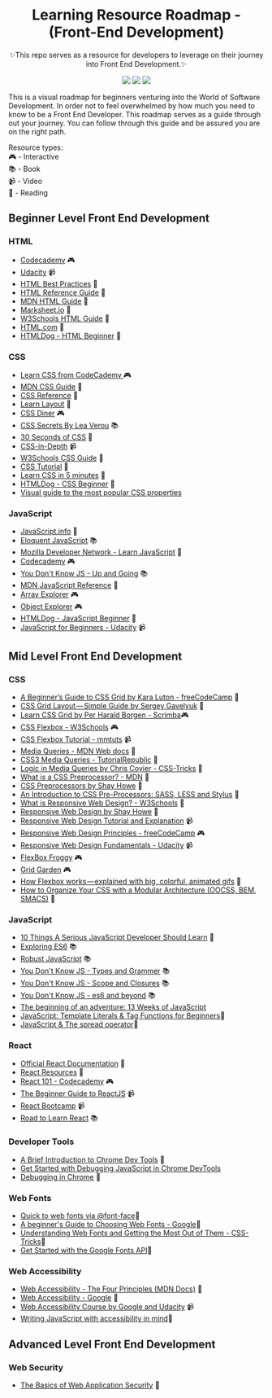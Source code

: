<div align="center">
   <h1>Learning Resource Roadmap - (Front-End Development)</h1>
	<p>✨This repo serves as a resource for developers to leverage on their journey into Front End Development.</>✨</p>
   <p align="center">
    <a href="https://github.com/lauragift21/Learning-Resource-Path-Front-End"><img src="https://img.shields.io/badge/Roadmap-2019-purple.svg"/></a>
      <a href="https://twitter.com/intent/tweet?text=Learning%20Resource%20Roadmap%20for%20Front%20End%20Developers%20by%20@lauragift21%20%20https%3A//github.com/lauragift21/Learning-Resource-Path-Front-End"><img src="https://img.shields.io/badge/twitter-tweet-blue.svg"/></a>
<a href="https://twitter.com/lauragift21"><img src="https://img.shields.io/badge/feedback-@lauragift21-green.svg" /></a>
  </p>
</div>

This is a visual roadmap for beginners venturing into the World of Software Development. In order not to feel overwhelmed by how much you need to know to be a Front End Developer. This roadmap serves as a guide through out your journey. You can follow through this guide and be assured you are on the right path.

Resource types:  
 🎮 - Interactive  
 📚 - Book  
 📹 - Video  
 📝 - Reading  

##  Beginner Level Front End Development

### HTML
 - [Codecademy](https://www.codecademy.com/learn/learn-html) 🎮
 - [Udacity](https://www.udacity.com/course/intro-to-html-and-css--ud001) 📹
 - [HTML Best Practices](https://github.com/hail2u/html-best-practices) 📝
 - [HTML Reference Guide](https://htmlreference.io/) 📝
 - [MDN HTML Guide](https://developer.mozilla.org/en-US/docs/Learn/HTML) 📝
 - [Marksheet.io](https://marksheet.io/html-basics.html) 📝
 - [W3Schools HTML Guide](https://www.w3schools.com/html/) 📝
 - [HTML.com](https://html.com/) 📝
 - [HTMLDog - HTML Beginner](http://www.htmldog.com/guides/html/beginner/) 📝

### CSS

- [Learn CSS from CodeCademy ](https://www.codecademy.com/learn/learn-css) 🎮
- [MDN CSS Guide](https://developer.mozilla.org/en-US/docs/Learn/CSS) 📝
- [CSS Reference](https://cssreference.io/) 📝
- [Learn Layout](http://learnlayout.com/) 📝
- [CSS Diner](http://flukeout.github.io/) 🎮
- [CSS Secrets By Lea Verou](https://www.amazon.com/CSS-Secrets-Solutions-Everyday-Problems/dp/1449372635/?&_encoding=UTF8&tag=frontend-handbook-20&linkCode=ur2&linkId=40a9480c18839b4b2ea798aa2afafd0e&camp=1789&creative=9325) 📚
- [30 Seconds of CSS](https://30-seconds.github.io/30-seconds-of-css/) 📝
- [CSS-in-Depth](https://frontendmasters.com/courses/css-in-depth-v2/) 📹
- [W3Schools CSS Guide](https://www.w3schools.com/css/css_intro.asp) 📝
- [CSS Tutorial](https://www.csstutorial.net/css-intro/introductioncss-part1.php) 📝
- [Learn CSS in 5 minutes](https://medium.freecodecamp.org/get-started-with-css-in-5-minutes-e0804813fc3e) 📝
- [HTMLDog - CSS Beginner](http://www.htmldog.com/guides/css/beginner/) 📝
- [Visual guide to the most popular CSS properties](https://hackr.io/tutorial/visual-guide-to-the-most-popular-css-properties)

### JavaScript
 - [JavaScript.info](https://javascript.info/) 📝
 - [Eloquent JavaScript](https://eloquentjavascript.net/) 📚
 - [Mozilla Developer Network -  Learn JavaScript](https://developer.mozilla.org/en-US/docs/Learn/JavaScript) 📝
 - [Codecademy](https://www.codecademy.com/learn/learn-javascript) 🎮
 - [You Don't Know JS - Up and Going](https://github.com/getify/You-Dont-Know-JS/blob/master/up%20&%20going/README.md#you-dont-know-js-up--going) 📚
 - [MDN JavaScript Reference](https://developer.mozilla.org/en-US/docs/Web/JavaScript/Reference) 📝
 - [Array Explorer](https://sdras.github.io/array-explorer/) 🎮
 - [Object Explorer](https://sdras.github.io/object-explorer/) 🎮
 - [HTMLDog - JavaScript Beginner](http://www.htmldog.com/guides/javascript) 📝
 - [JavaScript for Beginners - Udacity](https://www.udacity.com/course/intro-to-javascript--ud803) 📹

##  Mid Level Front End Development

### CSS

- [A Beginner’s Guide to CSS Grid by Kara Luton - freeCodeCamp](https://medium.freecodecamp.org/a-beginners-guide-to-css-grid-3889612c4b35) 📝
- [CSS Grid Layout — Simple Guide by Sergey Gavelyuk](https://codeburst.io/css-grid-layout-simple-guide-e0296cf14fe8) 📝
- [Learn CSS Grid by Per Harald Borgen - Scrimba](https://scrimba.com/g/gR8PTE)🎮
- [CSS Flexbox - W3Schools](https://www.w3schools.com/css/css3_flexbox.asp) 🎮
- [CSS Flexbox Tutorial - mmtuts](https://www.youtube.com/watch?v=0e02dl66PYo) 📹
- [Media Queries - MDN Web docs](https://developer.mozilla.org/en-US/docs/Web/CSS/Media_Queries) 📝
- [CSS3 Media Queries - TutorialRepublic](https://www.tutorialrepublic.com/css-tutorial/css3-media-queries.php) 📝
- [Logic in Media Queries by Chris Coyier - CSS-Tricks](https://css-tricks.com/logic-in-media-queries/) 📝
- [What is a CSS Preprocessor? - MDN](https://developer.mozilla.org/en-US/docs/Glossary/CSS_preprocessor) 📝
- [CSS Preprocessors by Shay Howe](https://learn.shayhowe.com/advanced-html-css/preprocessors/) 📝
- [An Introduction to CSS Pre-Processors: SASS, LESS and Stylus](https://htmlmag.com/article/an-introduction-to-css-preprocessors-sass-less-stylus) 📝
- [What is Responsive Web Design? - W3Schools](https://www.w3schools.com/css/css_rwd_intro.asp) 📝
- [Responsive Web Design by Shay Howe](https://learn.shayhowe.com/advanced-html-css/responsive-web-design/) 📝
- [Responsive Web Design Tutorial and Explanation](https://youtu.be/BIz02qY5BRA) 📹
- [Responsive Web Design Principles - freeCodeCamp](https://learn.freecodecamp.org/responsive-web-design/responsive-web-design-principles) 🎮
- [Responsive Web Design Fundamentals - Udacity](https://www.udacity.com/course/responsive-web-design-fundamentals--ud893) 📹
- [FlexBox Froggy](https://flexboxfroggy.com/) 🎮
- [Grid Garden](https://cssgridgarden.com/) 🎮
- [How Flexbox works — explained with big, colorful, animated gifs](https://medium.freecodecamp.org/an-animated-guide-to-flexbox-d280cf6afc35) 📝
- [How to Organize Your CSS with a Modular Architecture (OOCSS, BEM, SMACS)](https://snipcart.com/blog/organize-css-modular-architecture) 📝

### JavaScript

- [10 Things A Serious JavaScript Developer Should Learn](https://benmccormick.org/2017/07/19/ten-things-javascript/) 📝
- [Exploring ES6](http://exploringjs.com/es6.html) 📚
- [Robust JavaScript](https://molily.de/robust-javascript/) 📚
- [You Don't Know JS - Types and Grammer](https://github.com/getify/You-Dont-Know-JS/tree/master/types%20%26%20grammar) 📚
- [You Don't Know JS - Scope and Closures](https://github.com/getify/You-Dont-Know-JS/tree/master/scope%20%26%20closures) 📚
- [You Don't Know JS - es6 and beyond](https://github.com/getify/You-Dont-Know-JS/tree/master/es6%20%26%20beyond) 📚
- [The beginning of an adventure: 13 Weeks of JavaScript ](https://medium.com/@___aerox___/the-beginning-of-an-adventure-13-weeks-of-javascript-78107605d533)
- [JavaScript: Template Literals & Tag Functions for Beginners](https://codeburst.io/javascript-template-literals-tag-functions-for-beginners-758a041160e1)📝
- [JavaScript & The spread operator](https://codeburst.io/javascript-the-spread-operator-a867a71668ca)📝

### React

- [Official React Documentation](https://facebook.github.io/react/docs/hello-world.html) 📝
- [React Resources](https://reactresources.com/) 📝
- [React 101 - Codecademy](https://www.codecademy.com/learn/react-101) 🎮
- [The Beginner Guide to ReactJS](https://egghead.io/courses/the-beginner-s-guide-to-reactjs) 📹
- [React Bootcamp](https://tylermcginnis.com/free-react-bootcamp/) 📹
- [Road to Learn React](https://www.robinwieruch.de/the-road-to-learn-react/) 📚


<!-- ### Vue -->



<!-- ### Angular -->
<!-- - [Angular 2 Tutorial](https://egghead.io/technologies/angular2) -->

<!-- ### Testing  -->

<!-- ### Web Animations -->


### Developer Tools

- [A Brief Introduction to Chrome Dev Tools](https://developers.google.com/web/tools/chrome-devtools/) 📝
- [Get Started with Debugging JavaScript in Chrome DevTools](https://developers.google.com/web/tools/chrome-devtools/javascript/)
- [Debugging in Chrome](https://javascript.info/debugging-chrome) 📝

### Web Fonts

- [Quick to web fonts via @font-face](https://www.html5rocks.com/en/tutorials/webfonts/quick/)📝
- [A beginner's Guide to Choosing Web Fonts - Google](https://design.google/library/choosing-web-fonts-beginners-guide/)📝
- [Understanding Web Fonts and Getting the Most Out of Them - CSS-Tricks](https://css-tricks.com/understanding-web-fonts-getting/)📝
- [Get Started with the Google Fonts API](https://developers.google.com/fonts/docs/getting_started)📝

### Web Accessibility

- [Web Accessibility - The Four Principles (MDN Docs)](https://developer.mozilla.org/en-US/docs/Web/Accessibility/Understanding_WCAG#The_four_principles) 📝
- [Web Accessibility - Google](https://developers.google.com/web/fundamentals/accessibility/) 📝
- [Web Accessibility Course by Google and Udacity](https://www.udacity.com/course/web-accessibility--ud891) 📹
- [Writing JavaScript with accessibility in mind](https://medium.com/@matuzo/writing-javascript-with-accessibility-in-mind-a1f6a5f467b9)📝


##  Advanced Level Front End Development

### Web Security

- [The Basics of Web Application Security](https://martinfowler.com/articles/web-security-basics.html) 📝